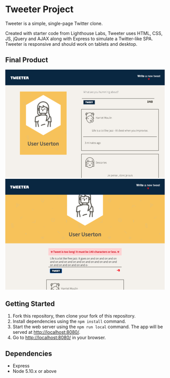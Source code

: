# Tweeter Project

Tweeter is a simple, single-page Twitter clone.

Created with starter code from Lighthouse Labs, Tweeter uses HTML, CSS, JS, jQuery and AJAX along with Express to simulate a Twitter-like SPA. Tweeter is responsive and should work on tablets and desktop. 

## Final Product

!["screenshot of desktop tweets"](https://github.com/brjl/tweeter/blob/master/docs/desktop-tweets.png)
!["screenshot tablet tweets with error"](https://github.com/brjl/tweeter/blob/master/docs/tablet-tweets.png)

## Getting Started

1. Fork this repository, then clone your fork of this repository.
2. Install dependencies using the `npm install` command.
3. Start the web server using the `npm run local` command. The app will be served at <http://localhost:8080/>.
4. Go to <http://localhost:8080/> in your browser.

## Dependencies

- Express
- Node 5.10.x or above
